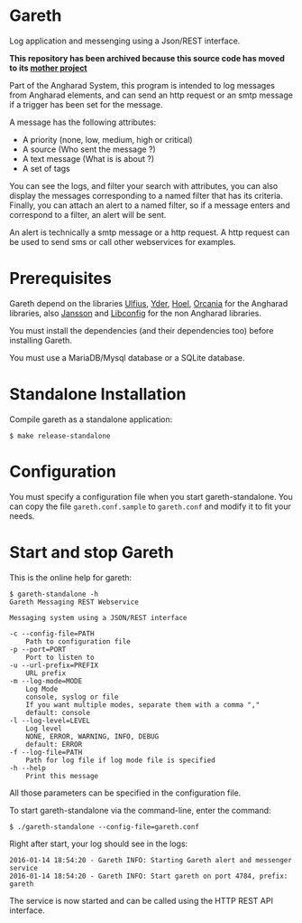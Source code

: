 # Gareth

Log application and messenging using a Json/REST interface.

**This repository has been archived because this source code has moved to its [mother project](https://github.com/babelouest/angharad)**

Part of the Angharad System, this program is intended to log messages from Angharad elements, and can send an http request or an smtp message if a trigger has been set for the message.

A message has the following attributes:
- A priority (none, low, medium, high or critical)
- A source (Who sent the message ?)
- A text message (What is is about ?)
- A set of tags

You can see the logs, and filter your search with attributes, you can also display the messages corresponding to a named filter that has its criteria. Finally, you can attach an alert to a named filter, so if a message enters and correspond to a filter, an alert will be sent.

An alert is technically a smtp message or a http request. A http request can be used to send sms or call other webservices for examples.

# Prerequisites

Gareth depend on the libraries [Ulfius](https://github.com/babelouest/ulfius/), [Yder](https://github.com/babelouest/yder/), [Hoel](https://github.com/babelouest/hoel/), [Orcania](https://github.com/babelouest/orcania/) for the Angharad libraries, also [Jansson](http://www.digip.org/jansson/) and [Libconfig](http://www.hyperrealm.com/libconfig/) for the non Angharad libraries.

You must install the dependencies (and their dependencies too) before installing Gareth.

You must use a MariaDB/Mysql database or a SQLite database.

# Standalone Installation

Compile gareth as a standalone application:

```shell
$ make release-standalone
```

# Configuration

You must specify a configuration file when you start gareth-standalone. You can copy the file `gareth.conf.sample` to `gareth.conf` and modify it to fit your needs.

# Start and stop Gareth

This is the online help for gareth:

```shell
$ gareth-standalone -h
Gareth Messaging REST Webservice

Messaging system using a JSON/REST interface

-c --config-file=PATH
	Path to configuration file
-p --port=PORT
	Port to listen to
-u --url-prefix=PREFIX
	URL prefix
-m --log-mode=MODE
	Log Mode
	console, syslog or file
	If you want multiple modes, separate them with a comma ","
	default: console
-l --log-level=LEVEL
	Log level
	NONE, ERROR, WARNING, INFO, DEBUG
	default: ERROR
-f --log-file=PATH
	Path for log file if log mode file is specified
-h --help
	Print this message
```

All those parameters can be specified in the configuration file.

To start gareth-standalone via the command-line, enter the command:

```shell
$ ./gareth-standalone --config-file=gareth.conf
```

Right after start, your log should see in the logs:

```
2016-01-14 18:54:20 - Gareth INFO: Starting Gareth alert and messenger service 
2016-01-14 18:54:20 - Gareth INFO: Start gareth on port 4784, prefix: gareth 
```

The service is now started and can be called using the HTTP REST API interface.
